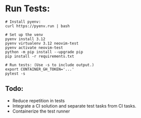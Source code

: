 # Run Tests:
```
# Install pyenv:
curl https://pyenv.run | bash

# Set up the venv
pyenv install 3.12
pyenv virtualenv 3.12 neovim-test
pyenv activate neovim-test
python -m pip install --upgrade pip
pip install -r requirements.txt

# Run tests: (Use -s to include output.)
export CONTAINER_GH_TOKEN='...' 
pytest -s
```

## Todo:

* Reduce repetition in tests
* Integrate a CI solution and separate test tasks from CI tasks.
* Containerize the test runner
